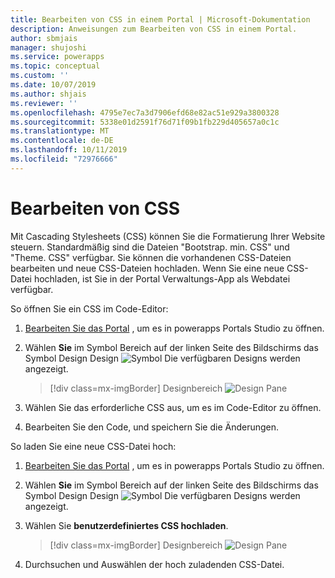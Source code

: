 ```yaml
---
title: Bearbeiten von CSS in einem Portal | Microsoft-Dokumentation
description: Anweisungen zum Bearbeiten von CSS in einem Portal.
author: sbmjais
manager: shujoshi
ms.service: powerapps
ms.topic: conceptual
ms.custom: ''
ms.date: 10/07/2019
ms.author: shjais
ms.reviewer: ''
ms.openlocfilehash: 4795e7ec7a3d7906efd68e82ac51e929a3800328
ms.sourcegitcommit: 5338e01d2591f76d71f09b1fb229d405657a0c1c
ms.translationtype: MT
ms.contentlocale: de-DE
ms.lasthandoff: 10/11/2019
ms.locfileid: "72976666"
---
```

# <a name="edit-css"></a>Bearbeiten von CSS

Mit Cascading Stylesheets (CSS) können Sie die Formatierung Ihrer Website steuern. Standardmäßig sind die Dateien "Bootstrap. min. CSS" und "Theme. CSS" verfügbar. Sie können die vorhandenen CSS-Dateien bearbeiten und neue CSS-Dateien hochladen. Wenn Sie eine neue CSS-Datei hochladen, ist Sie in der Portal Verwaltungs-App als Webdatei verfügbar.

So öffnen Sie ein CSS im Code-Editor:

1.  [Bearbeiten Sie das Portal](manage-existing-portals.md#edit) , um es in powerapps Portals Studio zu öffnen.  

2.  Wählen **Sie** im Symbol Bereich auf der linken Seite des Bildschirms das Symbol Design Design ![Symbol](media/theme-icon.png "Design aus.") Die verfügbaren Designs werden angezeigt.  

    > [!div class=mx-imgBorder]
    > Designbereich ![Design Pane](media/theme-pane.png "")  

3.  Wählen Sie das erforderliche CSS aus, um es im Code-Editor zu öffnen.

4.  Bearbeiten Sie den Code, und speichern Sie die Änderungen.

So laden Sie eine neue CSS-Datei hoch:

1.  [Bearbeiten Sie das Portal](manage-existing-portals.md#edit) , um es in powerapps Portals Studio zu öffnen.  

2.  Wählen **Sie** im Symbol Bereich auf der linken Seite des Bildschirms das Symbol Design Design ![Symbol](media/theme-icon.png "Design aus.") Die verfügbaren Designs werden angezeigt.  

3. Wählen Sie **benutzerdefiniertes CSS hochladen**.

    > [!div class=mx-imgBorder]
    > Designbereich ![Design Pane](media/upload-css.png "")  

4. Durchsuchen und Auswählen der hoch zuladenden CSS-Datei.


